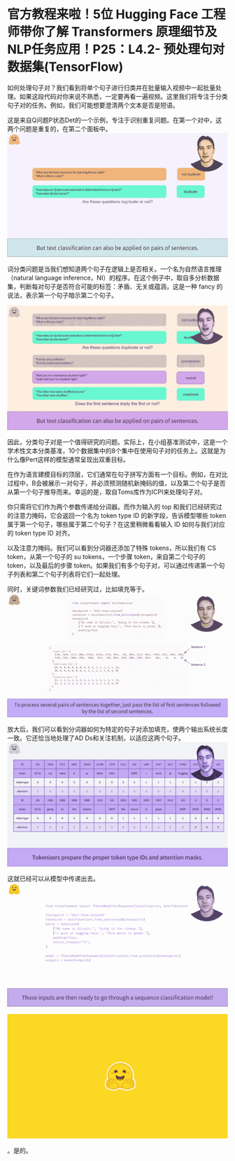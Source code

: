 # 官方教程来啦！5位 Hugging Face 工程师带你了解 Transformers 原理细节及NLP任务应用！P25：L4.2- 预处理句对数据集(TensorFlow) 

如何处理句子对？我们看到将单个句子进行归类并在批量输入视频中一起批量处理。如果这段代码对你来说不熟悉，一定要再看一遍视频。这里我们将专注于分类句子对的任务。例如，我们可能想要澄清两个文本是否是短语。

这是来自Q问题P状态Det的一个示例，专注于识别重复问题。在第一个对中，这两个问题是重复的，在第二个面板中。![](img/1b491d69779a6742b9b5b44918621bc4_1.png)

词分类问题是当我们想知道两个句子在逻辑上是否相关。一个名为自然语言推理（natural language inference，NI）的程序。在这个例子中，取自多分析数据集，判断每对句子是否符合可能的标签：矛盾、无关或蕴涵，这是一种 fancy 的说法，表示第一个句子暗示第二个句子。

![](img/1b491d69779a6742b9b5b44918621bc4_3.png)

因此，分类句子对是一个值得研究的问题。实际上，在小组基准测试中，这是一个学术性文本分类基准，10个数据集中的8个集中在使用句子对的任务上。这就是为什么像Pert这样的模型通常呈现出双重目标。

在作为语言建模目标的顶层，它们通常在句子拼写方面有一个目标。例如，在对比过程中，B会被展示一对句子，并必须预测随机新掩码的值，以及第二个句子是否从第一个句子推导而来。幸运的是，取自Toms库作为ICPI来处理句子对。

你只需将它们作为两个参数传递给分词器。而作为输入的 top 和我们已经研究过的注意力掩码，它会返回一个名为 token type ID 的新字段，告诉模型哪些 token 属于第一个句子，哪些属于第二个句子？在这里稍微看看输入 ID 如何与我们对应的 token type ID 对齐。

以及注意力掩码。我们可以看到分词器还添加了特殊 tokens，所以我们有 CS token，从第一个句子的 su tokens，一个步骤 token，来自第二个句子的 token，以及最后的步骤 token。如果我们有多个句子对，可以通过传递第一个句子列表和第二个句子列表将它们一起处理。

同时，关键词参数我们已经研究过，比如填充等于。![](img/1b491d69779a6742b9b5b44918621bc4_5.png)

放大后，我们可以看到分词器如何为特定的句子对添加填充，使两个输出系统长度一致。它还恰当地处理了AD Ds和关注机制，以适应这两个句子。![](img/1b491d69779a6742b9b5b44918621bc4_7.png)

这就已经可以从模型中传递出去。![](img/1b491d69779a6742b9b5b44918621bc4_9.png)

![](img/1b491d69779a6742b9b5b44918621bc4_10.png)

。是的。
